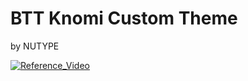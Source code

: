 # BTT Knomi Custom Theme
by NUTYPE

[![Reference_Video](http://img.youtube.com/vi/r4_up6OBChk/0.jpg)](https://youtu.be/r4_up6OBChk)



